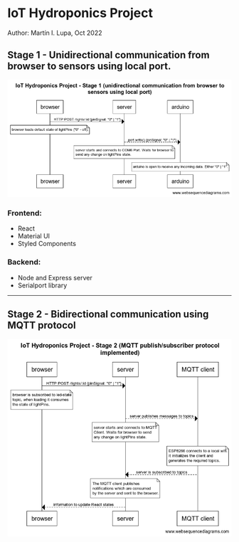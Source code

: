 # IoT Hydroponics Project

Author: Martín I. Lupa, Oct 2022

## Stage 1 - Unidirectional communication from browser to sensors using local port.

![alt text](documentation/stage1.png)

### Frontend:

- React
- Material UI
- Styled Components

### Backend:

- Node and Express server
- Serialport library

---

## Stage 2 - Bidirectional communication using MQTT protocol

![alt text](documentation/stage2.png)
